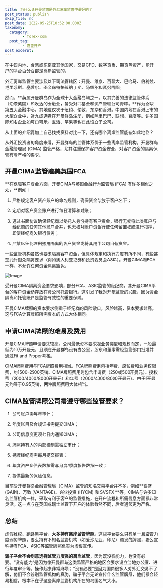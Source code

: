 ```yaml
---
title: 为什么说开曼监管是外汇离岸监管中最好的？
post_status: publish
skip_file: no
post_date: 2022-05-26T10:52:00.000Z
taxonomy:
  category:
        - forex-com
  post_tag:
        - 嘉盛开户
post_excerpt: 
---
```

在中国内地、台湾或东南亚其他国家，交易CFD、数字货币、期货等资产，能开户的平台百分百都是离岸监管的。

外汇离岸监管主要涉及以下司法管辖区：开曼、维京、百慕大、巴哈马、伯利兹、毛里求斯、塞舌尔、圣文森特格拉纳丁斯、马绍尔和瓦努阿图。

然而，**英属开曼群岛作为全球十大金融岛屿之一，以其完善的法律监管体系（沿袭英国）和发达的金融业，备受对冲基金和资产管理公司青睐。**作为全球第五大金融中心，其地位仅次于纽约、伦敦、东京和香港。中国内地在香港上市的大型企业中，近九成选择在开曼群岛注册，例如阿里巴巴、联想、百度等。许多国际知名企业如可口可乐、宝洁、苹果等也在此设立子公司。

从上面的介绍再加上自己找找资料对比一下，还有哪个离岸监管能有如此地位？

从外汇投资者的角度来看，开曼群岛的监管体系优于一些离岸监管机构。开曼群岛金融管理局 (CIMA) 监管严格，尤其注重保护客户资金安全，对客户资金的隔离保管有着严格的要求。

## 开曼CIMA监管媲美英国FCA

**在保障客户资金方面，开曼CIMA与英国金融行为监管局 (FCA) 有许多相似之处，**例如：

1. 严格规定客户资产账户的命名规则，确保资金存放于客户名下；

1. 定期对客户资金账户进行每日清算和对账；

1. 通过书面协议确保经纪商以受托人身份持有客户资金，银行无权将此类账户与经纪商的任何其他账户合并，也无权对账户资金行使任何留置权或进行扣押，即使经纪商欠银行债务；

1. 严禁以任何理由挪用隔离的客户资金或将其用作公司自有资金。

一些监管机构虽然也要求隔离客户资金，但具体规定和执行力度有所不同，有些甚至允许豁免隔离要求（例如澳大利亚证券和投资委员会ASIC）。开曼CIMA和FCA一样，不允许任何资金隔离豁免。

![Image](https://prod-files-secure.s3.us-west-2.amazonaws.com/39ed1227-6d7d-4570-be36-9ccd4a2c4241/bd849744-3fcb-4a37-8312-357962c8f065/image.png?X-Amz-Algorithm=AWS4-HMAC-SHA256&X-Amz-Content-Sha256=UNSIGNED-PAYLOAD&X-Amz-Credential=ASIAZI2LB4666MPTLWDL%2F20250515%2Fus-west-2%2Fs3%2Faws4_request&X-Amz-Date=20250515T101412Z&X-Amz-Expires=3600&X-Amz-Security-Token=IQoJb3JpZ2luX2VjEHIaCXVzLXdlc3QtMiJHMEUCIQCvohQLcC1n7Zgxm8KIzSbVYWc7IVBHfqhVRLfwMLu9zQIgYTFDBcuBCRkh03oIvCFPFtOM2tMTmVRkpJ%2Fho3%2F%2BjBUq%2FwMIKxAAGgw2Mzc0MjMxODM4MDUiDO%2FE%2BOr5uQAo4CS2IyrcA05zmFeUiTzBNi%2FT9RyjaE3gXdTB11mlQmJwFTYqH%2FSo5Xq1FY4l%2BpkVJqAdq9AEM4NkH8hL18IkWaojLzJRS%2BzZEQiqAIiX3%2FkfWkUj8mOPtfAliT0tLQBwt3O3S%2FtXItDUaebya29C1u%2F2fLdhxFk%2FY8i0gv0fOJy3bPNnXlXtYkOrvlGGLAbJZ%2BrcUdsfBzZ4jn5mHS2eLywhH948WhWuPbibRDg22GD6sZ7YPIi69S3yDv2ZFHdUxfQm4u27H37AauJIPuvDE2wNyN7H4N0XjcvhLHDx6AXs1HpJ9%2FJy91RIqJlVDdyDjHDJn8f6X2JUNLSlCelE%2FYkTlT%2BDeU1Gs6dhpbw2opdMFXQisvrAl3oL0c2hSKNa0MFVdk6%2BnNRSNgfxdo1nw8cFDcYcKRYxXPfHpU75JaiWSRV6uxjTCcXdgf7agip3x2A98KnozDCpGtsiEW4S%2ByHiw9cP1ZZPYaFOKHDfblBq4swxs2JLO%2BKw1NwpoWHZS%2FRKAxMJKYrayFWssf2jufVS%2B6%2FHdOTloYxzL71ydtAnkFm4aAB2pbSoCU52PEMOh0x7SitpKK9bP14r49fk8iF%2F1H2tgyxyvI0wzStxt%2FhwSU3eepbDD%2BuKTx4l%2FRumw%2BATMOPplsEGOqUBp71rO4VRv9EKC2wxGsiB45ikQby5XQ4zpHx1jsQeBcqc%2Bc39h20dNlq0TINobrk4ORiffzSSixkOUg%2Fls1vBdsJsPFYWTfdn9zkqrZOyLAZkKUZ%2Bg78Egbuejk8It3qoPFoh7UOxq3yQq4DiHk8MB%2BEzOc8gzO6SC5cLoB4Q9RsdEOJyNv8pat4S57%2F%2F32V8t6Lm7ca6ypIhxGm85IS7syERcplA&X-Amz-Signature=fe16191a258b30d098bab50f0549c3f850313dcd78b48d71dc99743ca98e0094&X-Amz-SignedHeaders=host&x-id=GetObject)

受开曼CIMA隔离资金要求影响，部分FCA、ASIC监管的经纪商，其开曼CIMA平台的客户资金仍存放在母公司托管银行。这引发了我对开曼监管的兴趣，因为资金隔离和托管账户是监管有效性的重要保障。

开曼CIMA牌照的资本要求侧重于经纪商的风险敞口，风险越高，资本要求越高。这与FCA计算牌照所需资本的方式大体相同。

## **申请CIMA牌照的难易及费用**

开曼CIMA牌照申请要求较高。公司最低资本要求视业务类型和规模而定，一般最低为10万开曼元，且须在开曼群岛设有办公室，股东和董事需经监管部门批准并通过Fit and Proper考核。

CIMA牌照费用与FCA牌照费用相当。FCA牌照费用包括年费、席位费和业务权限费，约1500-2500英镑。CIMA牌照费用则包含申请费（250或500开曼元）、授权费（2000/4000/8000开曼元）和年费（2000/4000/8000开曼元）。由于1开曼元约等于0.95英镑，两种牌照费用大体相当。

## CIMA监管牌照公司需遵守哪些监管要求？

1. 公司账户需每年审计；

1. 年度账目及合规证书需提交CIMA；

1. 公司信息变更须七日内通知CIMA；

1. 牌照持有人的内部控制需独立审计；

1. 持牌经纪商需每月提交报表；

1. 年度资产负债表数据需与月度/季度报告数据一致；

1. 提供最新的保险信息。

目前受开曼群岛金融管理局（CIMA）监管的知名交易平台并不多，例如**嘉盛 (GAIN)、万致 (VANTAGE)、兴业投资 (HYCM) 和 SVSFX **等。CIMA与许多知名监管机构一样，采取有利于客户的监管措施，在开户流程和所需信息方面都非常灵活。这一点与在英国或瑞士监管下开户的体验截然不同，后者通常更为严格。

## 总结

虚假维权、跑路黑平台，**大多持有离岸监管牌照**。这些平台要么只有单一且监管力度弱的牌照，要么持有不知名监管机构（如爱沙尼亚、印尼）颁发的牌照，要么宣称持有FCA、ASIC等监管牌照但实为虚假宣传。

**骗子平台不会刻意选择监管力度强的离岸监管**，因为既没有能力，也没有必要。“没有能力”是因为像开曼群岛这类监管严格的地区会要求设立当地办公室、进行年度审计等，操作起来非常麻烦；“没有必要”是因为国内很多人对外汇交易不了解，他们不会辨别监管机构的真伪，骗子平台无论宣传什么监管牌照，他们都会轻易相信，根本不在乎这些离岸监管机构所在的岛国名气大小。